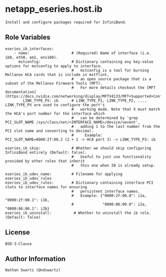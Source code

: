 # netapp_eseries.host.ib
    Install and configure packages required for InfiniBand.

## Role Variables
    eseries_ib_interfaces:
        - name:                   # (Required) Name of interface (i.e. ib0, eth0, em1, ens160).
          mstconfig:              # Dictionary containing any key-value options for mstconfig to apply to interface.
                                  #   mstconfig is a tool for burning Mellanox HCA cards that is include in mstflint,
                                  #   an open source package that is a subset of the Mellanox Firmware Tools (MFT).
                                  #   For more details checkout the [MFT documentation](https://docs.nvidia.com/networking/display/MFTV4133/MFT+Supported+Configurations+and+Parameters)
            LINK_TYPE_PX: ib      # LINK_TYPE_P1, LINK_TYPE_P2, ..., LINK_TYPE_PX are used to configure the port's
                                  #   working mode. Note that X must match the HCA's port number for the interface which
                                  #   can be determined by 'grep PCI_SLOT_NAME /sys/class/net/<INTERFACE_NAME>/device/uevent',
                                  #   adding 1 to the last number from the PCI slot name and converting to decimal.
                                  #     Example: PCI_SLOT_NAME=0000:2f:00.2 (2 + 1 -> HCA port 3) -> LINK_TYPE_P3: ib

    eseries_ib_skip:              # Whether we should skip configuring InfiniBand entirely (Default: false).
                                  #   Useful to just use functionality provided by other roles that inherit
                                  #   this one when IB is already setup.

    eseries_ib_udev_name:         # Filename for applying eseries_ib_udev_rules
    eseries_ib_udev_rules:        # Dictionary containing interface PCI slots to interface names for ensuring
                                  #   persistent interface names.
                                  #   Example: {"0000:2f:00.0": i1a, "0000:2f:00.1": i1b,
                                  #             "0000:86:00.0": i2a, "0000:86:00.1": i2b}
    eseries_ib_uninstall:          # Whether to uninstall the ib role. (Default: false)

## License
    BSD-3-Clause

## Author Information
    Nathan Swartz (@ndswartz)
